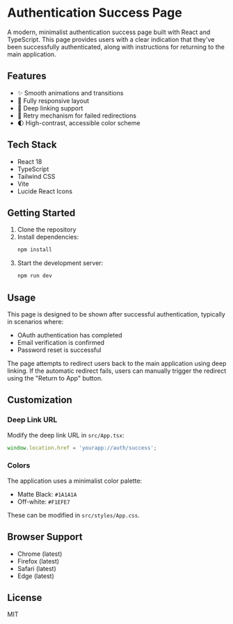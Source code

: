 # Authentication Success Page

A modern, minimalist authentication success page built with React and TypeScript. This page provides users with a clear indication that they've been successfully authenticated, along with instructions for returning to the main application.

## Features

- ✨ Smooth animations and transitions
- 📱 Fully responsive layout
- 🔄 Deep linking support
- 🎯 Retry mechanism for failed redirections
- 🌓 High-contrast, accessible color scheme

## Tech Stack

- React 18
- TypeScript
- Tailwind CSS
- Vite
- Lucide React Icons

## Getting Started

1. Clone the repository
2. Install dependencies:
   ```bash
   npm install
   ```
3. Start the development server:
   ```bash
   npm run dev
   ```

## Usage

This page is designed to be shown after successful authentication, typically in scenarios where:

- OAuth authentication has completed
- Email verification is confirmed
- Password reset is successful

The page attempts to redirect users back to the main application using deep linking. If the automatic redirect fails, users can manually trigger the redirect using the "Return to App" button.

## Customization

### Deep Link URL

Modify the deep link URL in `src/App.tsx`:

```typescript
window.location.href = 'yourapp://auth/success';
```

### Colors

The application uses a minimalist color palette:
- Matte Black: `#1A1A1A`
- Off-white: `#F1EFE7`

These can be modified in `src/styles/App.css`.

## Browser Support

- Chrome (latest)
- Firefox (latest)
- Safari (latest)
- Edge (latest)

## License

MIT
